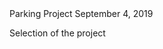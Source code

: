 <html>
  <head>
    <h> Parking Project  </h>
    <h> September 4, 2019 </h>
    <p> Selection of the project </p>
  </head>
    <body>
  </body>
  </html>
  

